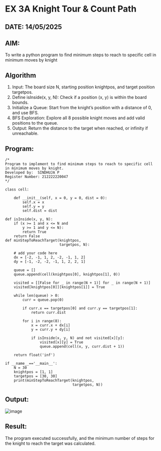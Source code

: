 # EX 3A Knight Tour & Count Path
## DATE: 14/05/2025
## AIM:
To write a python program to find minimum steps to reach to specific cell in minimum moves by knight


## Algorithm
1. Input: The board size N, starting position knightpos, and target position targetpos.
2. Define isInside(x, y, N): Check if a position (x, y) is within the board bounds.
3. Initialize a Queue: Start from the knight’s position with a distance of 0, and use BFS.
4. BFS Exploration: Explore all 8 possible knight moves and add valid positions to the queue.
5. Output: Return the distance to the target when reached, or infinity if unreachable.

## Program:
```
/*
Program to implement to find minimum steps to reach to specific cell in minimum moves by knight.
Developed by:  SINDHUJA P
Register Number: 212222220047
*/

class cell:
     
    def __init__(self, x = 0, y = 0, dist = 0):
        self.x = x
        self.y = y
        self.dist = dist

def isInside(x, y, N):
    if (x >= 1 and x <= N and
        y >= 1 and y <= N):
        return True
    return False
def minStepToReachTarget(knightpos,
                         targetpos, N):
     
    # add your code here
    dx = [-2, -1, 1, 2, -2, -1, 1, 2]
    dy = [-1, -2, -2, -1, 1, 2, 2, 1]

    queue = []
    queue.append(cell(knightpos[0], knightpos[1], 0))

    visited = [[False for _ in range(N + 1)] for _ in range(N + 1)]
    visited[knightpos[0]][knightpos[1]] = True

    while len(queue) > 0:
        curr = queue.pop(0)

        if curr.x == targetpos[0] and curr.y == targetpos[1]:
            return curr.dist

        for i in range(8):
            x = curr.x + dx[i]
            y = curr.y + dy[i]

            if isInside(x, y, N) and not visited[x][y]:
                visited[x][y] = True
                queue.append(cell(x, y, curr.dist + 1))

    return float('inf')
    
if __name__=='__main__':
    N = 30
    knightpos = [1, 1]
    targetpos = [30, 30]
    print(minStepToReachTarget(knightpos,
                               targetpos, N))
```

## Output:

![image](https://github.com/user-attachments/assets/068b3593-c4eb-4e4f-9222-be0a09fa8fab)


## Result:
The program executed successfully, and the minimum number of steps for the knight to reach the target was calculated.
